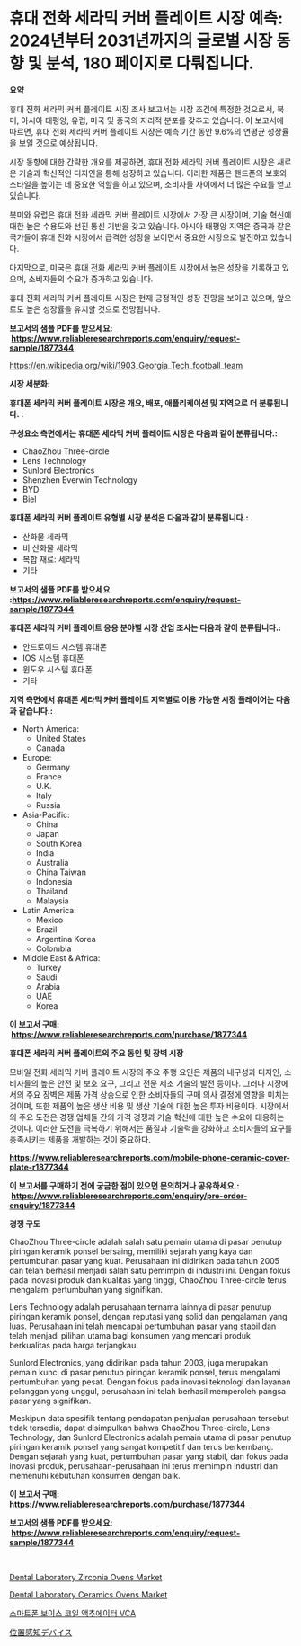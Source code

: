 <p><h1>휴대 전화 세라믹 커버 플레이트 시장 예측: 2024년부터 2031년까지의 글로벌 시장 동향 및 분석, 180 페이지로 다뤄집니다.</h1></p><p><strong>요약</strong></p>
<p><p>휴대 전화 세라믹 커버 플레이트 시장 조사 보고서는 시장 조건에 특정한 것으로서, 북미, 아시아 태평양, 유럽, 미국 및 중국의 지리적 분포를 갖추고 있습니다. 이 보고서에 따르면, 휴대 전화 세라믹 커버 플레이트 시장은 예측 기간 동안 9.6%의 연평균 성장율을 보일 것으로 예상됩니다.</p><p>시장 동향에 대한 간략한 개요를 제공하면, 휴대 전화 세라믹 커버 플레이트 시장은 새로운 기술과 혁신적인 디자인을 통해 성장하고 있습니다. 이러한 제품은 핸드폰의 보호와 스타일을 높이는 데 중요한 역할을 하고 있으며, 소비자들 사이에서 더 많은 수요를 얻고 있습니다.</p><p>북미와 유럽은 휴대 전화 세라믹 커버 플레이트 시장에서 가장 큰 시장이며, 기술 혁신에 대한 높은 수용도와 선진 통신 기반을 갖고 있습니다. 아시아 태평양 지역은 중국과 같은 국가들이 휴대 전화 시장에서 급격한 성장을 보이면서 중요한 시장으로 발전하고 있습니다.</p><p>마지막으로, 미국은 휴대 전화 세라믹 커버 플레이트 시장에서 높은 성장을 기록하고 있으며, 소비자들의 수요가 증가하고 있습니다.</p><p>휴대 전화 세라믹 커버 플레이트 시장은 현재 긍정적인 성장 전망을 보이고 있으며, 앞으로도 높은 성장률을 유지할 것으로 전망됩니다.</p></p>
<p><strong>보고서의 샘플 PDF를 받으세요: &nbsp;<a href="https://www.reliableresearchreports.com/enquiry/request-sample/1877344">https://www.reliableresearchreports.com/enquiry/request-sample/1877344</a></strong></p>
<p><a href="https://en.wikipedia.org/wiki/1903_Georgia_Tech_football_team">https://en.wikipedia.org/wiki/1903_Georgia_Tech_football_team</a></p>
<p><strong>시장 세분화:</strong></p>
<p><strong> 휴대폰 세라믹 커버 플레이트 시장은 개요, 배포, 애플리케이션 및 지역으로 더 분류됩니다. :</strong></p>
<p><strong>구성요소 측면에서는 휴대폰 세라믹 커버 플레이트 시장은 다음과 같이 분류됩니다.:</strong></p>
<p><ul><li>ChaoZhou Three-circle</li><li>Lens Technology</li><li>Sunlord Electronics</li><li>Shenzhen Everwin Technology</li><li>BYD</li><li>Biel</li></ul></p>
<p><strong> 휴대폰 세라믹 커버 플레이트 유형별 시장 분석은 다음과 같이 분류됩니다.:</strong></p>
<p><ul><li>산화물 세라믹</li><li>비 산화물 세라믹</li><li>복합 재료: 세라믹</li><li>기타</li></ul></p>
<p><strong>보고서의 샘플 PDF를 받으세요 :<a href="https://www.reliableresearchreports.com/enquiry/request-sample/1877344">https://www.reliableresearchreports.com/enquiry/request-sample/1877344</a></strong></p>
<p><strong> 휴대폰 세라믹 커버 플레이트 응용 분야별 시장 산업 조사는 다음과 같이 분류됩니다.:</strong></p>
<p><ul><li>안드로이드 시스템 휴대폰</li><li>IOS 시스템 휴대폰</li><li>윈도우 시스템 휴대폰</li><li>기타</li></ul></p>
<p><strong>지역 측면에서 휴대폰 세라믹 커버 플레이트 지역별로 이용 가능한 시장 플레이어는 다음과 같습니다.:</strong></p>
<p><ul>
    <li>
        North America:
        <ul>
            <li>United States</li>
            <li>Canada</li>
        </ul>
    </li>
    <li>
        Europe:
        <ul>
            <li>Germany</li>
            <li>France</li>
            <li>U.K.</li>
            <li>Italy</li>
            <li>Russia</li>
        </ul>
    </li>
    <li>
        Asia-Pacific:
        <ul>
            <li>China</li>
            <li>Japan</li>
            <li>South Korea</li>
            <li>India</li>
            <li>Australia</li>
            <li>China Taiwan</li>
            <li>Indonesia</li>
            <li>Thailand</li>
            <li>Malaysia</li>
        </ul>
    </li>
    <li>
        Latin America:
        <ul>
            <li>Mexico</li>
            <li>Brazil</li>
            <li>Argentina Korea</li>
            <li>Colombia</li>
        </ul>
    </li>
    <li>
        Middle East & Africa:
        <ul>
            <li>Turkey</li>
            <li>Saudi</li>
            <li>Arabia</li>
            <li>UAE</li>
            <li>Korea</li>
        </ul>
    </li>
    </ul></p>
<p><strong>이 보고서 구매: &nbsp;<a href="https://www.reliableresearchreports.com/purchase/1877344">https://www.reliableresearchreports.com/purchase/1877344</a></strong></p>
<p><strong>휴대폰 세라믹 커버 플레이트의 주요 동인 및 장벽 시장</strong></p>
<p><p>모바일 전화 세라믹 커버 플레이트 시장의 주요 주행 요인은 제품의 내구성과 디자인, 소비자들의 높은 안전 및 보호 요구, 그리고 전문 제조 기술의 발전 등이다. 그러나 시장에서의 주요 장벽은 제품 가격 상승으로 인한 소비자들의 구매 의사 결정에 영향을 미치는 것이며, 또한 제품의 높은 생산 비용 및 생산 기술에 대한 높은 투자 비용이다. 시장에서의 주요 도전은 경쟁 업체들 간의 가격 경쟁과 기술 혁신에 대한 높은 수요에 대응하는 것이다. 이러한 도전을 극복하기 위해서는 품질과 기술력을 강화하고 소비자들의 요구를 충족시키는 제품을 개발하는 것이 중요하다.</p></p>
<p><strong><a href="https://www.reliableresearchreports.com/mobile-phone-ceramic-cover-plate-r1877344">https://www.reliableresearchreports.com/mobile-phone-ceramic-cover-plate-r1877344</a></strong></p>
<p><strong>이 보고서를 구매하기 전에 궁금한 점이 있으면 문의하거나 공유하세요.: &nbsp;<a href="https://www.reliableresearchreports.com/enquiry/pre-order-enquiry/1877344">https://www.reliableresearchreports.com/enquiry/pre-order-enquiry/1877344</a></strong></p>
<p><strong>경쟁 구도</strong></p>
<p><p>ChaoZhou Three-circle adalah salah satu pemain utama di pasar penutup piringan keramik ponsel bersaing, memiliki sejarah yang kaya dan pertumbuhan pasar yang kuat. Perusahaan ini didirikan pada tahun 2005 dan telah berhasil menjadi salah satu pemimpin di industri ini. Dengan fokus pada inovasi produk dan kualitas yang tinggi, ChaoZhou Three-circle terus mengalami pertumbuhan yang signifikan.</p><p>Lens Technology adalah perusahaan ternama lainnya di pasar penutup piringan keramik ponsel, dengan reputasi yang solid dan pengalaman yang luas. Perusahaan ini telah mencapai pertumbuhan pasar yang stabil dan telah menjadi pilihan utama bagi konsumen yang mencari produk berkualitas pada harga terjangkau.</p><p>Sunlord Electronics, yang didirikan pada tahun 2003, juga merupakan pemain kunci di pasar penutup piringan keramik ponsel, terus mengalami pertumbuhan yang pesat. Dengan fokus pada inovasi teknologi dan layanan pelanggan yang unggul, perusahaan ini telah berhasil memperoleh pangsa pasar yang signifikan.</p><p>Meskipun data spesifik tentang pendapatan penjualan perusahaan tersebut tidak tersedia, dapat disimpulkan bahwa ChaoZhou Three-circle, Lens Technology, dan Sunlord Electronics adalah pemain utama di pasar penutup piringan keramik ponsel yang sangat kompetitif dan terus berkembang. Dengan sejarah yang kuat, pertumbuhan pasar yang stabil, dan fokus pada inovasi produk, perusahaan-perusahaan ini terus memimpin industri dan memenuhi kebutuhan konsumen dengan baik.</p></p>
<p><strong>이 보고서 구매: &nbsp; <a href="https://www.reliableresearchreports.com/purchase/1877344">https://www.reliableresearchreports.com/purchase/1877344</a></strong></p>
<p><strong>보고서의 샘플 PDF를 받으세요: &nbsp;<a href="https://www.reliableresearchreports.com/enquiry/request-sample/1877344">https://www.reliableresearchreports.com/enquiry/request-sample/1877344</a></strong><strong></strong></p>
<p>&nbsp;</p>
<p><p><a href="https://github.com/alexxisgm/Market-Research-Report-List-1/blob/main/dental-laboratory-zirconia-ovens-market.md">Dental Laboratory Zirconia Ovens Market</a></p><p><a href="https://github.com/HenrietteMills1/Market-Research-Report-List-2/blob/main/dental-laboratory-ceramics-ovens-market.md">Dental Laboratory Ceramics Ovens Market</a></p><p><a href="https://github.com/LuckeyCorbin/Market-Research-Report-List-1/blob/main/7207667124334.md">스마트폰 보이스 코일 액추에이터 VCA</a></p><p><a href="https://github.com/TerrellConn/Market-Research-Report-List-2/blob/main/9644979122915.md">位置感知デバイス</a></p></p>